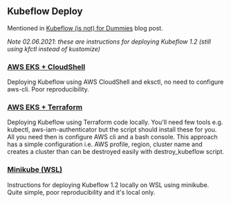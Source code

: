 ## Kubeflow Deploy

Mentioned in [Kubeflow (is not) for Dummies](https://mtszkw.substack.com/p/kubeflow-is-not-for-dummies) blog post.

_Note 02.06.2021: these are instructions for deploying Kubeflow 1.2 (still using kfctl instead of kustomize)_

### [AWS EKS + CloudShell](aws-cloudshell/)

Deploying Kubeflow using AWS CloudShell and eksctl, no need to configure aws-cli. Poor reproducibility.

### [AWS EKS + Terraform](aws-terraform/)

Deploying Kubeflow using Terraform code locally. You'll need few tools e.g. kubectl, aws-iam-authenticator but the script should install these for you. All you need then is configure AWS cli and a bash console. This approach has a simple configuration i.e. AWS profile, region, cluster name and creates a cluster than can be destroyed easily with destroy_kubeflow script.

### [Minikube (WSL)](minikube/)

Instructions for deploying Kubeflow 1.2 locally on WSL using minikube. Quite simple, poor reproducibility and it's local only.
